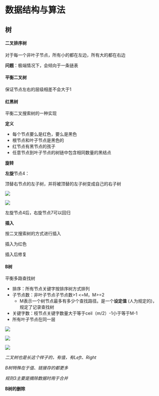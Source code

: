 # 数据结构与算法

## 树

#### 二叉排序树

对于每一个非叶子节点，所有小的都在左边，所有大的都在右边

**问题**：极端情况下，会倾向于一条链表

#### 平衡二叉树

保证节点左右的层级相差不会大于1

#### 红黑树

平衡二叉搜索树的一种实现

**定义**

- 每个节点要么是红色，要么是黑色
- 根节点和叶子节点是黑色的
- 红节点有黑节点的孩子
- 任意节点到叶子节点的树链中包含相同数量的黑结点

**旋转**

**左旋**节点4：

顶替右节点的左子树，并将被顶替的左子树变成自己的右子树

![](D:\真学习文件\图片\红黑树1.PNG)

![](D:\真学习文件\图片\红黑树2.PNG)

左旋节点4后，右旋节点7可以回归

**插入**

按二叉搜索树的方式进行插入

插入为红色

插入后修复

#### B树

平衡多路查找树

- 排序：所有节点关键字按排序树方式排列
- 子节点数：非叶子节点子节点数>1 <=M，M>=2
  - M表示一个树节点最多有多少个查找路径。是一个**设定值** (人为规定的)，规定了记录查找树
- 关键字数：枝节点关键字数量大于等于ceil（m/2）-1小于等于M-1
- 所有叶子节点在同一层

![](D:\学习文件\图片\B树生成.jpg)

![](D:\学习文件\图片\B树生成2.png)

![](D:\学习文件\图片\B树生成3.png)

*二叉树也是长这个样子的，有值，有Left、Right*

*B树特殊在于值、链接存的都更多*

*规则3主要是摘除数据时用于合并*

**B树的删除**

